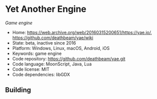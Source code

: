 # Yet Another Engine

_Game engine_

- Home: https://web.archive.org/web/20160315200651/https://yae.io/, https://github.com/deathbeam/yae/wiki
- State: beta, inactive since 2016
- Platform: Windows, Linux, macOS, Android, iOS
- Keywords: game engine
- Code repository: https://github.com/deathbeam/yae.git
- Code language: MoonScript, Java, Lua
- Code license: MIT
- Code dependencies: libGDX

## Building

